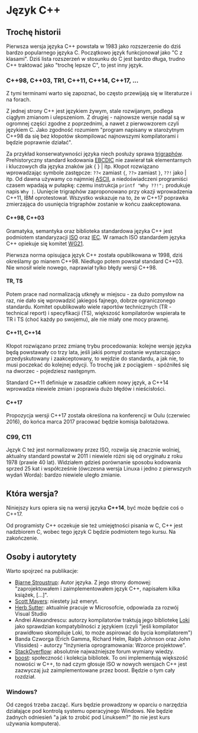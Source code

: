 # Język C++

## Trochę historii

Pierwsza wersja języka C++ powstała w 1983 jako rozszerzenie do dziś bardzo popularnego języka C. Początkowo język funkcjonował jako "C z klasami". Dziś lista rozszerzeń w stosunku do C jest bardzo długa, trudno C++ traktować jako "trochę lepsze C", to jest inny język.

### C++98, C++03, TR1, C++11, C++14, C++17, ...

Z tymi terminami warto się zapoznać, bo często przewijają się w literaturze i na forach.

Z jednej strony C++ jest językiem żywym, stale rozwijanym, podlega ciągłym zmianom i ulepszeniom. Z drugiej - najnowsze wersje nadal są w ogromnej części zgodne z poprzednimi, a nawet z pierwowzorem czyli językiem C. Jako zgodność rozumiem "program napisany w starożytnym C++98 da się bez kłopotów skompilować najnowszymi kompilatorami i będzie poprawnie działać".

Za przykład konserwatywności języka niech posłuży sprawa [trigraphów](https://en.wikipedia.org/wiki/Digraphs_and_trigraphs). Prehistoryczny standard kodowania [EBCDIC](https://en.wikipedia.org/wiki/EBCDIC) nie zawierał tak elementarnych i kluczowych dla języka znaków jak { } | itp. Kłopot rozwiązano wprowadzając symbole zastępcze: ```??<``` zamiast ```{```, ```??>``` zamiast ```}```, ```??!``` jako | itp. Od dawna używamy co najmniej [ASCII](https://en.wikipedia.org/wiki/ASCII), a niedoświadczeni programiści czasem wpadają w pułapkę: czemu instrukcja ```printf "Why ??!";``` produkuje napis ```Why |```. Uunięcie trigraphów zaproponowano przy okazji wprowadzenia C++11, IBM oprotestował. Wszystko wskazuje na to, że w C++17 poprawka zmierzająca do usunięcia trigraphów zostanie w końcu zaakceptowana.

#### C++98, C++03

Gramatyka, semantyka oraz biblioteka standardowa języka C++ jest podmiotem standaryzacji [ISO](http://www.iso.org)  oraz [IEC](http://www.iec.ch/). W ramach ISO standardem języka C++ opiekuje się komitet [WG21](https://isocpp.org/std/the-committee). 

Pierwsza norma opisująca język C++ została opublikowana w 1998, dziś określamy go mianem C++98. Niedługo potem powstał standard C++03. Nie wnosił wiele nowego, naprawiał tylko błędy wersji C++98.

#### TR, TS

Potem prace nad normalizacją utknęły w miejscu - za dużo pomysłow na raz, nie dało się wprowadzić jakiegoś fajnego, dobrze ograniczonego standardu. Komitet opublikowało wiele raportów technicznych (TR - technical report) i specyfikacji (TS), większość kompilatorów wspierała te TR i TS (choć każdy po swojemu), ale nie miały one mocy prawnej.

#### C++11, C++14

Kłopot rozwiązano przez zmianę trybu procedowania: kolejne wersje języka będą powstawały co trzy lata, jeśli jakiś pomysł zostanie wystarczająco przedyskutowany i zaakceptowany, to wejdzie do standardu, a jak nie, to musi poczekać do kolejnej edycji. To trochę jak z pociągiem - spóźniłeś się na dworzec - pojedziesz następnym.

Standard C++11 definiuje w zasadzie całkiem nowy język, a C++14 wprowadza niewiele zmian i poprawia dużo błędów i nieścisłości.

#### C++17

Propozycja wersji C++17 została określona na konferencji w Oulu (czerwiec 2016), do końca marca 2017 pracować będzie komisja balotażowa.

### C99, C11

Język C też jest normalizowany przez ISO, rozwija się znacznie wolniej, aktualny standard powstał w 2011 i niewiele różni się od oryginału z roku 1978 (prawie 40 lat). Widziałem gdzieś porównanie sposobu kodowania sprzed 25 kat i współcześnie (ówczesna wersja Linuxa i jedno z pierwszych wydań Worda): bardzo niewiele uległo zmianie.

## Która wersja?

Niniejszy kurs opiera się na wersji języka **C++14**, być może będzie coś o C++17.

Od programisty C++ oczekuje sie też umiejętności pisania w C, C++ jest nadzbiorem C, wobec tego język C będzie podmiotem tego kursu. Na zakończenie.

## Osoby i autorytety

Warto spojrzeć na publikacje:

* [Bjarne Stroustrup](http://www.stroustrup.com/): Autor języka. Z jego strony domowej: "zaprojektowałem i zaimplementowałem język C++, napisałem kilka książek, [...]". 
* [Scott Mayers](http://www.aristeia.com/): niestety już emeryt.
* [Herb Sutter](http://www.gotw.ca/): aktualnie pracuje w Microsofcie, odpowiada za rozwój Visual Studio
* Andrei Alexandrescu: autorzy kompilatorów traktują jego bibliotekę [Loki](http://loki-lib.sourceforge.net/) jako sprawdzian kompatybilności z językiem (czyli "jeśli kompilator prawidłowo skompiluje Loki, to może aspirować do bycia kompilatorem")
* Banda Czworga (Erich Gamma, Richard Helm, Ralph Johnson oraz John Vlissides) - autorzy  "Inżynieria oprogramowania: Wzorce projektowe".
* [StackOverflow](https://stackoverflow.com/): absolutnie najważniejsze forum wymiany wiedzy.
* [boost](http://www.boost.org/): społeczność i kolekcja bibliotek. To oni implementują większość nowości w C++, to nad czym głosuje ISO w nowych wersjach C++ jest zazwyczaj już zaimplementowane przez boost. Będzie o tym cały rozdział.














### Windows?

Od czegoś trzeba zacząć. Kurs będzie prowadzony w oparciu o narzędzia działające pod kontrolą systemu operacyjnego Windows. Nie będzie żadnych odniesień "a jak to zrobić pod Linuksem?" (to nie jest kurs używania komputera).
